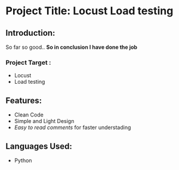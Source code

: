 # Project Title: Locust Load testing
## Introduction:
So far so good.. 
**So in conclusion I have done the job**

### Project Target : 
- Locust
- Load testing


## Features:
- Clean Code
- Simple and Light Design
- _Easy to read comments_ for faster understading


## Languages Used:
- Python
